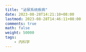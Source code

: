 ```yaml
---
title: "泌尿系统疾病"
date: 2023-08-28T14:21:10+08:00
lastmod: 2023-08-28T14:46:11+08:00
comments: true
math: false
weight: 50000
tags:
    - 内科学
---
```



